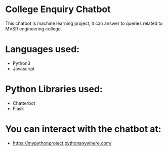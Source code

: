 # College Enquiry Chatbot
This chatbot is machine learning project, it can answer to queries related to MVSR engineering college.

# Languages used: 
- Python3
- Javascript

# Python Libraries used:
- Chatterbot
- Flask

# You can interact with the chatbot at:
- https://mypythonproject.pythonanywhere.com/
